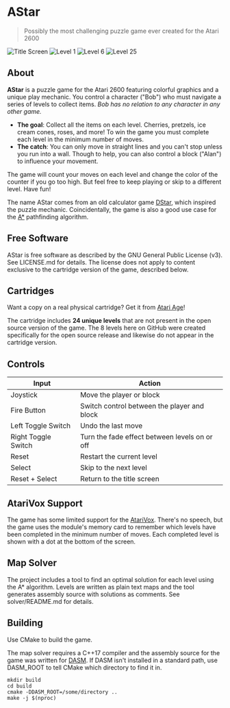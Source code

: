 # AStar
> Possibly the most challenging puzzle game ever created for the Atari 2600

![Title Screen](https://i.imgur.com/XlMIl1x.png)
![Level 1](https://i.imgur.com/YmA8UBU.png)
![Level 6](https://i.imgur.com/U2s57Z2.png)
![Level 25](https://i.imgur.com/giwChUF.png)

## About
**AStar** is a puzzle game for the Atari 2600 featuring colorful graphics
and a unique play mechanic. You control a character ("Bob") who must navigate
a series of levels to collect items. *Bob has no relation to any character in
any other game.*

* **The goal**: Collect all the items on each level. Cherries, pretzels,
ice cream cones, roses, and more! To win the game you must complete each level
in the minimum number of moves.
* **The catch**: You can only move in straight lines and you can't stop unless
you run into a wall. Though to help, you can also control a block ("Alan") to
influence your movement.

The game will count your moves on each level and change the color of the
counter if you go too high. But feel free to keep playing or skip to a
different level. Have fun!

The name AStar comes from an old calculator game
[DStar](https://www.ticalc.org/archives/files/fileinfo/19/1989.html),
which inspired the puzzle mechanic. Coincidentally, the game is also a good
use case for the [A*](https://en.wikipedia.org/wiki/A*_search_algorithm)
pathfinding algorithm.

## Free Software
AStar is free software as described by the GNU General Public License (v3).
See LICENSE.md for details. The license does not apply to content exclusive
to the cartridge version of the game, described below.

## Cartridges
Want a copy on a real physical cartridge? Get it from
[Atari Age](https://atariage.com/store/index.php?l=product_detail&p=821)!

The cartridge includes **24 unique levels** that are not present in the
open source version of the game. The 8 levels here on GitHub were created
specifically for the open source release and likewise do not appear in the
cartridge version.

## Controls
Input|Action
-----|------
Joystick|Move the player or block
Fire Button|Switch control between the player and block
Left Toggle Switch|Undo the last move
Right Toggle Switch|Turn the fade effect between levels on or off
Reset|Restart the current level
Select|Skip to the next level
Reset + Select|Return to the title screen

## AtariVox Support
The game has some limited support for the
[AtariVox](https://atariage.com/store/index.php?l=product_detail&p=1045).
There's no speech, but the game uses the module's memory card to remember which
levels have been completed in the minimum number of moves. Each completed level
is shown with a dot at the bottom of the screen.

## Map Solver
The project includes a tool to find an optimal solution for each level using
the A* algorithm. Levels are written as plain text maps and the tool generates
assembly source with solutions as comments. See solver/README.md for details.

## Building
Use CMake to build the game.

The map solver requires a C++17 compiler and the assembly source for the game
was written for [DASM](https://github.com/dasm-assembler/dasm). If DASM isn't
installed in a standard path, use DASM_ROOT to tell CMake which directory to
find it in.

```
mkdir build
cd build
cmake -DDASM_ROOT=/some/directory ..
make -j $(nproc)
```
